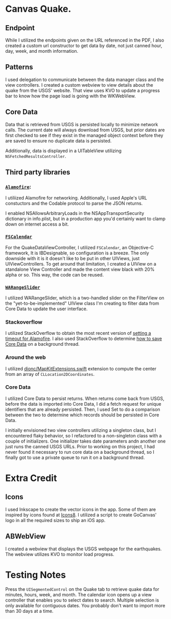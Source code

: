 #  Canvas Quake.

## Endpoint
<!--I used a slightly different endpoint from the endpoint given in the instructions, so that you can retrieve truly historic earthquake data, rather than just cannned hour, day, week, and month returns. I created a custom URL constructor that takes two dates and enters them as parameters in the URL request to USGS's website. That is contained within QuakeData.-->

While I utilized the endpoints given on the URL referenced in the PDF, I also created a custom url constructor to get data by date, not just canned hour, day, week, and month information.

## Patterns
I used delegation to communicate between the data manager class and the view controllers. I created a custom webview to view details about the quake from the USGS' website. That view uses KVO to update a progress bar to know how the page load is going with the WKWebView.

## Core Data
Data that is retrieved from USGS is persisted locally to minimize network calls. The current date will always download from USGS, but prior dates are first checked to see if they exist in the managed object context before they are saved to ensure no duplicate data is persisted.

Additionally, data is displayed in a UITableView utilizing `NSFetchedResultsController`. 

## Third party libraries
### [`Alamofire`](https://github.com/Alamofire/Alamofire):
I utiliized Alamofire for networking. Additionally, I used Apple's URL constuctors and the Codable protocol to parse the JSON returns.

I enabled NSAllowsArbitraryLoads in the NSAppTransportSecurity dictionary in info.plist, but in a production app you'd certainly want to clamp down on internet access a bit.

### [`FSCalendar`](https://github.com/WenchaoD/FSCalendar)
For the QuakeDataViewController, I utilized `FSCalendar`, an Objective-C framework, It is IBDesignable, so configuration is a breeze. The only downside with it is it doesn't like to be put in other UIViews, just UIViewControllers. To get around that limitation, I created a UIView on a standalone View Controller and made the content view black with 20% alpha or so. This way, the code can be reused.

### [`WARangeSlider`](https://github.com/warchimede/RangeSlider)
I utilized WARangeSlider, which is a two-handled slider on the FilterView on the "yet-to-be-implemented" UIView class I'm creating to filter data from Core Data to update the user interface.

### Stackoverflow

I utilized StackOverflow to obtain the most recent version of [setting a timeout for Alamofire](https://stackoverflow.com/a/48869211/4475605). I also used StackOverflow to determine [how to save Core Data](https://stackoverflow.com/questions/33423824/how-save-to-coredata-in-background-thread-using-swift) on a background thread.

### Around the web
I utilized [dionc/MapKitExtensions.swift](https://gist.github.com/dionc/46f7e7ee9db7dbd7bddec56bd5418ca6) extension to compute the center from an array of `CLLocation2DCoordinates`.


### Core Data
I utilized Core Data to persist returns. When returns come back from USGS, before the data is imported into Core Data, I did a fetch request for unique identifiers that are already persisted. Then, I used Set to do a comparison between the two to determine which records should be persisted in Core Data.

I initially envisioned two view controllers utilizing a singleton class, but I encountered flaky behavior, so I refactored to a non-singleton class with a couple of initializers. One initializer takes date parameters andn another one just runs the canned USGS URLs. Prior to working on this project, I had never found it necessary to run core data on a background thread, so I finally got to use a private queue to run it on a background thread.

# Extra Credit

## Icons
I used Inkscape to create the vector icons in the app. Some of them are inspired by icons found at [Icons8](https://icons8.com). I utilized a script to create GoCanvas' logo in all the required sizes to ship an iOS app.

## ABWebView
I created a webview that displays the USGS webpage for the earthquakes. The webview utilizes KVO to monitor load progress.

# Testing Notes
Press the `UISegmentedControl` on the Quake tab to retrieve quake data for minutes, hours, week, and month. The calendar icon opens up a view controller that enables you to select dates to search. Multiple selection is only available for contiguous dates. You probably don't want to import more than 30 days at a time.
